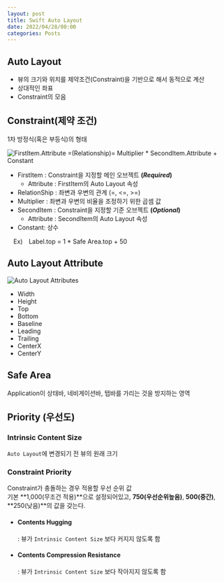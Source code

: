 ```yaml
---
layout: post
title: Swift Auto Layout
date: 2022/04/28/00:00
categories: Posts
---
```


## Auto Layout

- 뷰의 크기와 위치를 제약조건(Constraint)을 기반으로 해서 동적으로 계산
- 상대적인 좌표
- Constraint의 모음

## Constraint(제약 조건)

1차 방정식(혹은 부등식)의 형태

![FirstItem.Attribute =(Relationship)= Multiplier \* SecondItem.Attribute \+ Constant](http://woin2ee.github.io/asset/images/Constraint-linear-equation.png)

- FirstItem : Constraint을 지정할 메인 오브젝트 **(*Required*)**
  - Attribute : FirstItem의 Auto Layout 속성
- RelationShip : 좌변과 우변의 관계 (=, <=, >=)
- Multiplier : 좌변과 우변의 비율을 조정하기 위한 곱셈 값
- SecondItem : Constraint을 지정할 기준 오브젝트 **(*Optional*)**
  - Attribute : SecondItem의 Auto Layout 속성
- Constant: 상수

 Ex) Label.top = 1 * Safe Area.top + 50

## Auto Layout Attribute

![Auto Layout Attributes](http://woin2ee.github.io/asset/images/Auto-Layout-Attributes.png)

- Width
- Height
- Top
- Bottom
- Baseline
- Leading
- Trailing
- CenterX
- CenterY

## Safe Area

Application이 상태바, 네비게이션바, 탭바를 가리는 것을 방지하는 영역

## Priority (우선도)

### Intrinsic Content Size

`Auto Layout`에 변경되기 전 뷰의 원래 크기

### Constraint Priority

Constraint가 충돌하는 경우 적용할 우선 순위 값  
기본 **1,000(무조건 적용)**으로 설정되어있고, **750(우선순위높음)**, **500(중간)**, **250(낮음)**의 값을 갖는다.

- #### Contents Hugging

  : 뷰가 `Intrinsic Content Size` 보다 커지지 않도록 함

- #### Contents Compression Resistance

  : 뷰가 `Intrinsic Content Size` 보다 작아지지 않도록 함
